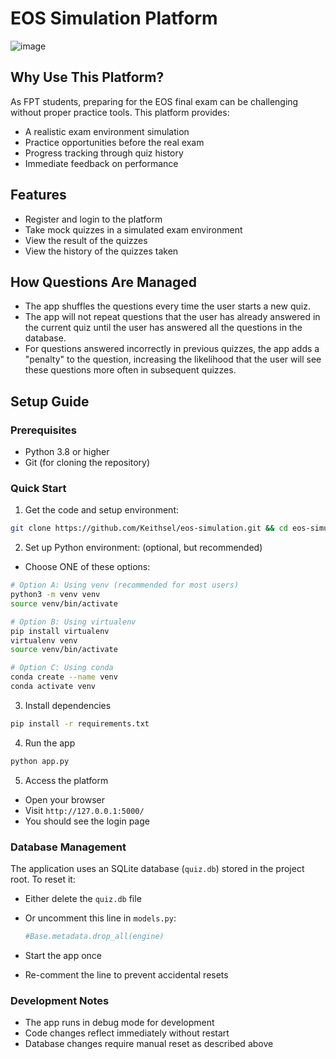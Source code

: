 # EOS Simulation Platform

![image](https://github.com/user-attachments/assets/68925b1a-fd88-4f2d-9745-d56fd12b468b)

## Why Use This Platform?

As FPT students, preparing for the EOS final exam can be challenging without proper practice tools. This platform provides:

- A realistic exam environment simulation
- Practice opportunities before the real exam
- Progress tracking through quiz history
- Immediate feedback on performance

## Features

- Register and login to the platform
- Take mock quizzes in a simulated exam environment
- View the result of the quizzes
- View the history of the quizzes taken

## How Questions Are Managed

- The app shuffles the questions every time the user starts a new quiz.
- The app will not repeat questions that the user has already answered in the current quiz until the user has answered all the questions in the database.
- For questions answered incorrectly in previous quizzes, the app adds a "penalty" to the question, increasing the likelihood that the user will see these questions more often in subsequent quizzes.

## Setup Guide

### Prerequisites

- Python 3.8 or higher
- Git (for cloning the repository)

### Quick Start

1. Get the code and setup environment:

```bash
git clone https://github.com/Keithsel/eos-simulation.git && cd eos-simulation
```

2. Set up Python environment: (optional, but recommended)

- Choose ONE of these options:

```bash
# Option A: Using venv (recommended for most users)
python3 -m venv venv
source venv/bin/activate

# Option B: Using virtualenv
pip install virtualenv
virtualenv venv
source venv/bin/activate

# Option C: Using conda
conda create --name venv
conda activate venv
```

3. Install dependencies

  ```bash
  pip install -r requirements.txt
  ```

4. Run the app

  ```bash
  python app.py
  ```

5. Access the platform

- Open your browser
- Visit `http://127.0.0.1:5000/`
- You should see the login page

### Database Management

The application uses an SQLite database (`quiz.db`) stored in the project root. To reset it:

- Either delete the `quiz.db` file
- Or uncomment this line in `models.py`:

  ```python
  #Base.metadata.drop_all(engine)
  ```

- Start the app once
- Re-comment the line to prevent accidental resets

### Development Notes

- The app runs in debug mode for development
- Code changes reflect immediately without restart
- Database changes require manual reset as described above
